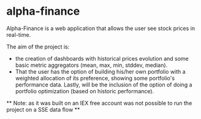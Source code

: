 # alpha-finance

Alpha-Finance is a web application that allows the user see stock prices in real-time.

The aim of the project is:

- the creation of dashboards with historical prices evolution and some basic metric aggregators (mean, max, min, stddev, median).
- That the user has the option of building his/her own portfolio with a weighted allocation of its preference, showing some portfolio's performance data. Lastly, will be the inclusion of the option of doing a portfolio optimization (based on historic performance).

** Note: as it was built on an IEX free account was not possible to run the project on a SSE data flow **
